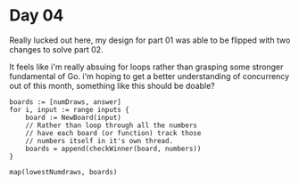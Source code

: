 # Day 04

Really lucked out here, my design for part 01 was able to be flipped with two changes to solve part 02.

It feels like i'm really absuing for loops rather than grasping some stronger fundamental of Go.  i'm hoping to get a better understanding of concurrency out of this month, something like  this should be doable?

```
boards := [numDraws, answer] 
for i, input := range inputs {
    board := NewBoard(input)
    // Rather than loop through all the numbers
    // have each board (or function) track those 
    // numbers itself in it's own thread.
    boards = append(checkWinner(board, numbers))
}

map(lowestNumdraws, boards)
```
